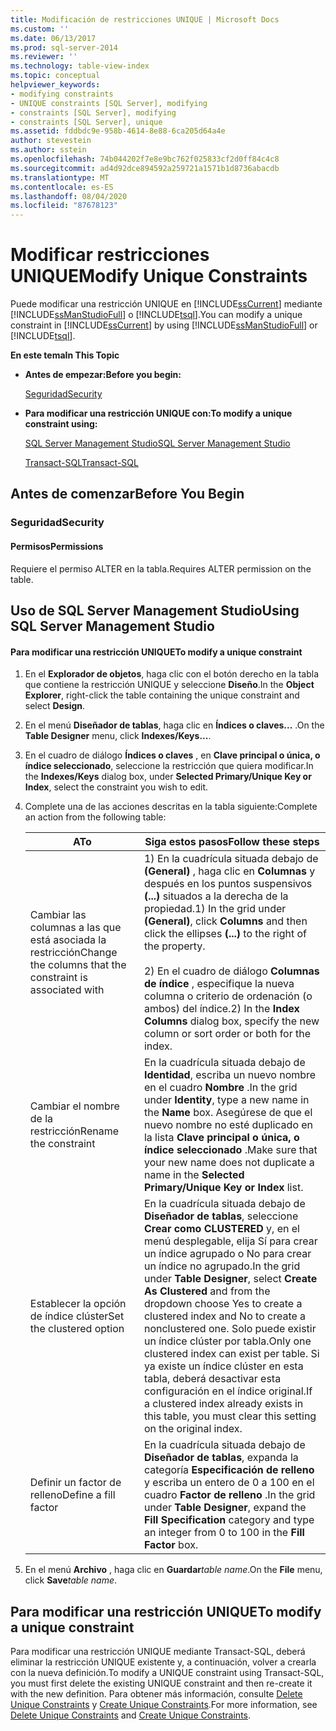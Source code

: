 ```yaml
---
title: Modificación de restricciones UNIQUE | Microsoft Docs
ms.custom: ''
ms.date: 06/13/2017
ms.prod: sql-server-2014
ms.reviewer: ''
ms.technology: table-view-index
ms.topic: conceptual
helpviewer_keywords:
- modifying constraints
- UNIQUE constraints [SQL Server], modifying
- constraints [SQL Server], modifying
- constraints [SQL Server], unique
ms.assetid: fddbdc9e-958b-4614-8e88-6ca205d64a4e
author: stevestein
ms.author: sstein
ms.openlocfilehash: 74b044202f7e8e9bc762f025833cf2d0ff84c4c8
ms.sourcegitcommit: ad4d92dce894592a259721a1571b1d8736abacdb
ms.translationtype: MT
ms.contentlocale: es-ES
ms.lasthandoff: 08/04/2020
ms.locfileid: "87678123"
---
```

# <a name="modify-unique-constraints"></a><span data-ttu-id="311b9-102">Modificar restricciones UNIQUE</span><span class="sxs-lookup"><span data-stu-id="311b9-102">Modify Unique Constraints</span></span>
  <span data-ttu-id="311b9-103">Puede modificar una restricción UNIQUE en [!INCLUDE[ssCurrent](../../includes/sscurrent-md.md)] mediante [!INCLUDE[ssManStudioFull](../../includes/ssmanstudiofull-md.md)] o [!INCLUDE[tsql](../../includes/tsql-md.md)].</span><span class="sxs-lookup"><span data-stu-id="311b9-103">You can modify a unique constraint in [!INCLUDE[ssCurrent](../../includes/sscurrent-md.md)] by using [!INCLUDE[ssManStudioFull](../../includes/ssmanstudiofull-md.md)] or [!INCLUDE[tsql](../../includes/tsql-md.md)].</span></span>  
  
 <span data-ttu-id="311b9-104">**En este tema**</span><span class="sxs-lookup"><span data-stu-id="311b9-104">**In This Topic**</span></span>  
  
-   <span data-ttu-id="311b9-105">**Antes de empezar:**</span><span class="sxs-lookup"><span data-stu-id="311b9-105">**Before you begin:**</span></span>  
  
     [<span data-ttu-id="311b9-106">Seguridad</span><span class="sxs-lookup"><span data-stu-id="311b9-106">Security</span></span>](#Security)  
  
-   <span data-ttu-id="311b9-107">**Para modificar una restricción UNIQUE con:**</span><span class="sxs-lookup"><span data-stu-id="311b9-107">**To modify a unique constraint using:**</span></span>  
  
     [<span data-ttu-id="311b9-108">SQL Server Management Studio</span><span class="sxs-lookup"><span data-stu-id="311b9-108">SQL Server Management Studio</span></span>](#SSMSProcedure)  
  
     [<span data-ttu-id="311b9-109">Transact-SQL</span><span class="sxs-lookup"><span data-stu-id="311b9-109">Transact-SQL</span></span>](#TsqlProcedure)  
  
##  <a name="before-you-begin"></a><a name="BeforeYouBegin"></a> <span data-ttu-id="311b9-110">Antes de comenzar</span><span class="sxs-lookup"><span data-stu-id="311b9-110">Before You Begin</span></span>  
  
###  <a name="security"></a><a name="Security"></a> <span data-ttu-id="311b9-111">Seguridad</span><span class="sxs-lookup"><span data-stu-id="311b9-111">Security</span></span>  
  
####  <a name="permissions"></a><a name="Permissions"></a> <span data-ttu-id="311b9-112">Permisos</span><span class="sxs-lookup"><span data-stu-id="311b9-112">Permissions</span></span>  
 <span data-ttu-id="311b9-113">Requiere el permiso ALTER en la tabla.</span><span class="sxs-lookup"><span data-stu-id="311b9-113">Requires ALTER permission on the table.</span></span>  
  
##  <a name="using-sql-server-management-studio"></a><a name="SSMSProcedure"></a> <span data-ttu-id="311b9-114">Uso de SQL Server Management Studio</span><span class="sxs-lookup"><span data-stu-id="311b9-114">Using SQL Server Management Studio</span></span>  
  
#### <a name="to-modify-a-unique-constraint"></a><span data-ttu-id="311b9-115">Para modificar una restricción UNIQUE</span><span class="sxs-lookup"><span data-stu-id="311b9-115">To modify a unique constraint</span></span>  
  
1.  <span data-ttu-id="311b9-116">En el **Explorador de objetos**, haga clic con el botón derecho en la tabla que contiene la restricción UNIQUE y seleccione **Diseño**.</span><span class="sxs-lookup"><span data-stu-id="311b9-116">In the **Object Explorer**, right-click the table containing the unique constraint and select **Design**.</span></span>  
  
2.  <span data-ttu-id="311b9-117">En el menú **Diseñador de tablas**, haga clic en **Índices o claves...** .</span><span class="sxs-lookup"><span data-stu-id="311b9-117">On the **Table Designer** menu, click **Indexes/Keys...**.</span></span>  
  
3.  <span data-ttu-id="311b9-118">En el cuadro de diálogo **Índices o claves** , en **Clave principal o única, o índice seleccionado**, seleccione la restricción que quiera modificar.</span><span class="sxs-lookup"><span data-stu-id="311b9-118">In the **Indexes/Keys** dialog box, under **Selected Primary/Unique Key or Index**, select the constraint you wish to edit.</span></span>  
  
4.  <span data-ttu-id="311b9-119">Complete una de las acciones descritas en la tabla siguiente:</span><span class="sxs-lookup"><span data-stu-id="311b9-119">Complete an action from the following table:</span></span>  
  
    |<span data-ttu-id="311b9-120">A</span><span class="sxs-lookup"><span data-stu-id="311b9-120">To</span></span>|<span data-ttu-id="311b9-121">Siga estos pasos</span><span class="sxs-lookup"><span data-stu-id="311b9-121">Follow these steps</span></span>|  
    |--------|------------------------|  
    |<span data-ttu-id="311b9-122">Cambiar las columnas a las que está asociada la restricción</span><span class="sxs-lookup"><span data-stu-id="311b9-122">Change the columns that the constraint is associated with</span></span>|<span data-ttu-id="311b9-123">1) En la cuadrícula situada debajo de **(General)** , haga clic en **Columnas** y después en los puntos suspensivos **(...)** situados a la derecha de la propiedad.</span><span class="sxs-lookup"><span data-stu-id="311b9-123">1) In the grid under **(General)**, click **Columns** and then click the ellipses **(...)** to the right of the property.</span></span><br /><br /> <span data-ttu-id="311b9-124">2) En el cuadro de diálogo **Columnas de índice** , especifique la nueva columna o criterio de ordenación (o ambos) del índice.</span><span class="sxs-lookup"><span data-stu-id="311b9-124">2) In the **Index Columns** dialog box, specify the new column or sort order or both for the index.</span></span>|  
    |<span data-ttu-id="311b9-125">Cambiar el nombre de la restricción</span><span class="sxs-lookup"><span data-stu-id="311b9-125">Rename the constraint</span></span>|<span data-ttu-id="311b9-126">En la cuadrícula situada debajo de **Identidad**, escriba un nuevo nombre en el cuadro **Nombre** .</span><span class="sxs-lookup"><span data-stu-id="311b9-126">In the grid under **Identity**, type a new name in the **Name** box.</span></span> <span data-ttu-id="311b9-127">Asegúrese de que el nuevo nombre no esté duplicado en la lista **Clave principal o única, o índice seleccionado** .</span><span class="sxs-lookup"><span data-stu-id="311b9-127">Make sure that your new name does not duplicate a name in the **Selected Primary/Unique Key or Index** list.</span></span>|  
    |<span data-ttu-id="311b9-128">Establecer la opción de índice clúster</span><span class="sxs-lookup"><span data-stu-id="311b9-128">Set the clustered option</span></span>|<span data-ttu-id="311b9-129">En la cuadrícula situada debajo de **Diseñador de tablas**, seleccione **Crear como CLUSTERED** y, en el menú desplegable, elija Sí para crear un índice agrupado o No para crear un índice no agrupado.</span><span class="sxs-lookup"><span data-stu-id="311b9-129">In the grid under **Table Designer**, select **Create As Clustered** and from the dropdown choose Yes to create a clustered index and No to create a nonclustered one.</span></span> <span data-ttu-id="311b9-130">Solo puede existir un índice clúster por tabla.</span><span class="sxs-lookup"><span data-stu-id="311b9-130">Only one clustered index can exist per table.</span></span> <span data-ttu-id="311b9-131">Si ya existe un índice clúster en esta tabla, deberá desactivar esta configuración en el índice original.</span><span class="sxs-lookup"><span data-stu-id="311b9-131">If a clustered index already exists in this table, you must clear this setting on the original index.</span></span>|  
    |<span data-ttu-id="311b9-132">Definir un factor de relleno</span><span class="sxs-lookup"><span data-stu-id="311b9-132">Define a fill factor</span></span>|<span data-ttu-id="311b9-133">En la cuadrícula situada debajo de **Diseñador de tablas**, expanda la categoría **Especificación de relleno** y escriba un entero de 0 a 100 en el cuadro **Factor de relleno** .</span><span class="sxs-lookup"><span data-stu-id="311b9-133">In the grid under **Table Designer**, expand the **Fill Specification** category and type an integer from 0 to 100 in the **Fill Factor** box.</span></span>|  
  
5.  <span data-ttu-id="311b9-134">En el menú **Archivo** , haga clic en **Guardar**_table name_.</span><span class="sxs-lookup"><span data-stu-id="311b9-134">On the **File** menu, click **Save**_table name_.</span></span>  
  
##  <a name="to-modify-a-unique-constraint"></a><a name="TsqlProcedure"></a> <span data-ttu-id="311b9-135">**Para modificar una restricción UNIQUE**</span><span class="sxs-lookup"><span data-stu-id="311b9-135">**To modify a unique constraint**</span></span>  
  
 <span data-ttu-id="311b9-136">Para modificar una restricción UNIQUE mediante Transact-SQL, deberá eliminar la restricción UNIQUE existente y, a continuación, volver a crearla con la nueva definición.</span><span class="sxs-lookup"><span data-stu-id="311b9-136">To modify a UNIQUE constraint using Transact-SQL, you must first delete the existing UNIQUE constraint and then re-create it with the new definition.</span></span> <span data-ttu-id="311b9-137">Para obtener más información, consulte [Delete Unique Constraints](delete-unique-constraints.md) y [Create Unique Constraints](create-unique-constraints.md).</span><span class="sxs-lookup"><span data-stu-id="311b9-137">For more information, see [Delete Unique Constraints](delete-unique-constraints.md) and [Create Unique Constraints](create-unique-constraints.md).</span></span>  
  
###  <a name="TsqlExample"></a>  
